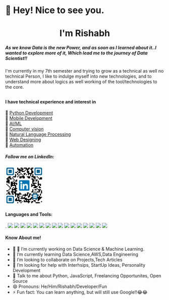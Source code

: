 # 👋 Hey! Nice to see you.
<h1 align="center">I'm Rishabh</h1>

<h5>
As we know Data is the new Power, and as soon as I learned about it..I wanted to explore more of it, Which lead me to the journey of Data Scientist!!
<br/></h5>
I'm currently in my 7th semester and trying to grow as a technical as well no technical Person,
I like to indulge myself into new technologies, and to understand more about logics as well
working of the tool/technologies to the core.<br/>
</h4>

##
#### I have technical experience and interest in 
🎯 [Python Development](#)<br/>
🎯 [Mobile Development](#)<br/>
🎯 [AI/ML](#)<br/>
🎯 [Computer vision](#)<br/>
🎯 [Natural Language Processing](#)<br/>
🎯 [Web Designing ](#)<br/>
🎯 [Automation](#)<br/>

##### Follow me on LinkedIn:
<img src="required/qrcode.png" width="120" height="120">


#### Languages and Tools:
.
<img src="https://user-images.githubusercontent.com/74089340/185174868-bfe581b4-9c1f-4143-9a9e-52109102636c.png" width="" height="48">
<img src="https://user-images.githubusercontent.com/74089340/185173473-c7abba76-594e-447e-8fbd-9f2d4b8c8c9b.png" width="" height="48">
<img src="https://user-images.githubusercontent.com/74089340/185173849-6df8191d-3865-4f17-92fb-0a8d90d22fc5.png" width="" height="48">
<img src="https://user-images.githubusercontent.com/74089340/185173934-6a2459f4-d29c-47e2-8026-dc5203a8d4e9.png" width="" height="48">
<img src="https://user-images.githubusercontent.com/74089340/185174028-0fcf7b16-0fef-4f45-8b26-946940011eb3.png" width="" height="48">
<img src="https://user-images.githubusercontent.com/74089340/185174053-4be41cff-c890-445d-8504-29bed908c56b.png" width="" height="48">
<img src="https://user-images.githubusercontent.com/74089340/185174081-ea76b5ba-0cc9-4cc8-9b49-5bb3b970b558.png" width="" height="48">
<img src="https://user-images.githubusercontent.com/74089340/185174111-3879b191-a6c4-448b-9b2f-c6fea8aee42e.png" width="" height="48">
<img src="https://user-images.githubusercontent.com/74089340/185174135-03660f87-a0d7-423d-bbb2-fba81c474d6e.png" width="" height="48">
<img src="https://user-images.githubusercontent.com/74089340/185174159-e6e8f1e0-e367-4bf1-b73d-79ebc6854357.png" width="" height="48">
<img src="https://user-images.githubusercontent.com/74089340/185174194-7346c00b-a494-4ca6-babd-8131d444b730.png" width="" height="48">
<img src="https://user-images.githubusercontent.com/74089340/185174235-a256775f-d67f-4537-971b-b5b378237a14.png" width="" height="48">
<img src="https://user-images.githubusercontent.com/74089340/185174271-a0d8edb5-a921-49f9-8337-ea38dc41f69c.png" width="" height="48">
<img src="https://user-images.githubusercontent.com/74089340/185174294-75ca6e22-8fae-4dc3-b16b-e181828d9fc2.png" width="" height="48">
<img src="https://user-images.githubusercontent.com/74089340/185174318-e3762cc5-e109-450e-94dc-48740582a513.png" width="" height="48">
<img src="https://user-images.githubusercontent.com/74089340/185174329-98c9ec72-ced7-4f71-9d00-c171a03b5aa5.png" width="" height="48">



#### Know About me!
- 🔭 🔭 I’m currently working on Data Science & Machine Learning.
- 🌱 I’m currently learning Data Science,AWS,Data Engineering
- 👯 I’m looking to collaborate on Projects,Tech Articles
- 🤔 I’m looking for help with Interhsips, StartUp Ideas, Personality Development
- 💬 Talk to me about Python, JavaScript, Freelancing Opportunites, Open Source
- 😄 Pronouns: He/Him/Rishabh/Developer/Fun
- ⚡ Fun fact: You can learn anything, but will still use Google!!😂😂
